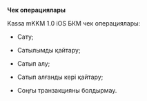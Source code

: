 **Чек операциялары**

Kassa mKKM 1.0 iOS БКМ чек операциялары:

* Сату;

* Сатылымды қайтару;

* Сатып алу;

* Сатып алғанды кері қайтару;

* Соңғы транзакцияны болдырмау.



